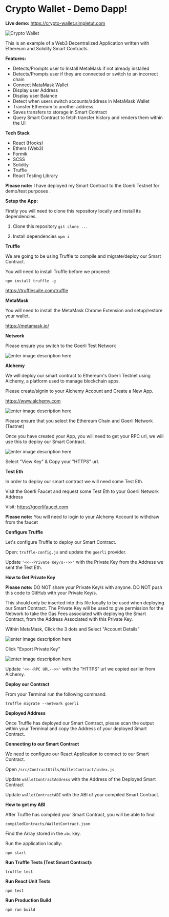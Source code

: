 
# Crypto Wallet - Demo Dapp!

**Live demo:** https://crypto-wallet.simpletut.com

![Crypto Wallet](https://user-images.githubusercontent.com/20645523/182588429-d25c2a71-6c09-4f42-a811-318abbe4c44a.png)

This is an example of a Web3 Decentralized Application written with Ethereum and Solidity Smart Contracts.

**Features:**

 - Detects/Prompts user to Install MetaMask if not already installed
 - Detects/Prompts user if they are connected or switch to an incorrect chain
 - Connect MataMask Wallet
 - Display user Address
 - Display user Balance
 - Detect when users switch accounts/address in MetaMask Wallet
 - Transfer Ethereum to another address
 - Saves transfers to storage in Smart Contract
 - Query Smart Contract to fetch transfer history and renders them within the UI

**Tech Stack**

 - React (Hooks)
 - Ethers (Web3)
 - Formik
 - SCSS
 - Solidity 
 - Truffle
 - React Testing Library

**Please note:** I have deployed my Smart Contract to the Goerli Testnet for demo/test purposes .

**Setup the App:**

Firstly you will need to clone this repository locally and install its dependencies.

1. Clone this repository `git clone ...`

2. Install dependencies `npm i`

**Truffle**

We are going to be using Truffle to compile and migrate/deploy our Smart Contract.

You will need to install Truffle before we proceed:

`npm install truffle -g`

https://trufflesuite.com/truffle

**MetaMask**

You will need to install the MetaMask Chrome Extension and setup/restore your wallet.

https://metamask.io/

**Network**

Please ensure you switch to the Goerli Test Network

![enter image description here](https://user-images.githubusercontent.com/20645523/182619105-cf843ce8-60f1-48a7-a8f3-b56eae042c89.png)

**Alchemy**

We will deploy our smart contract to Ethereum's Goerli Testnet using Alchemy, a platform used to manage blockchain apps.

Please create/signin to your Alchemy Account and Create a New App. 

https://www.alchemy.com

![enter image description here](https://user-images.githubusercontent.com/20645523/182615961-3323ee93-2999-4bb3-938a-c06299cc688f.png)

Please ensure that you select the Ethereum Chain and Goerli Network (Testnet)  

Once you have created your App, you will need to get your RPC url, we will use this to deploy our Smart Contract.

![enter image description here](https://user-images.githubusercontent.com/20645523/182616992-5b310ec5-a472-4b0a-974c-cce889c5d50a.png)

Select "View Key" & Copy your "HTTPS" url.

**Test Eth**

In order to deploy our smart contract we will need some Test Eth.

Visit the Goerli Faucet and request some Test Eth to your Goerli Network Address 

Visit: https://goerlifaucet.com 

**Please note:** You will need to login to your Alchemy Account to withdraw from the faucet

**Configure Truffle**

Let's configure Truffle to deploy our Smart Contract.

Open: `truffle-config.js` and update the `goerli` provider. 

Update `'<<--Private Key/s-->>'` with the Private Key from the Address we sent the Test Eth.

**How to Get Private Key**

**Please note:** DO NOT share your Private Key/s with anyone. DO NOT push this code to GitHub with your Private Key/s.

This should only be inserted into this file locally to be used when deploying our Smart Contract. The Private Key will be used to give permission for the Network to take the Gas Fees associated with deploying the Smart Contract, from the Address Associated with this Private Key.

Within MetaMask, Click the 3 dots and Select "Account Details"

![enter image description here](https://user-images.githubusercontent.com/20645523/182622249-4741cddf-3a39-423e-9b95-01e453e3e777.png)

Click "Export Private Key"

![enter image description here](https://user-images.githubusercontent.com/20645523/182622433-a00a36b8-edc2-4c93-80b3-299dfaeaee2b.png)

Update `'<<--RPC URL-->>'` with the "HTTPS" url we copied earlier from Alchemy.

**Deploy our Contract**

From your Terminal run the following command: 

`truffle migrate --network goerli`

**Deployed Address**

Once Truffle has deployed our Smart Contract, please scan the output within your Terminal and copy the Address of your deployed Smart Contract.

**Connecting to our Smart Contract**

We need to configure our React Application to connect to our Smart Contract.

Open `/src/ContractUtils/WalletContract/index.js`

Update `walletContractAddress` with the Address of the Deployed Smart Contract

Update `walletContractABI` with the ABI of your compiled Smart Contract.

**How to get my ABI**

After Truffle has compiled your Smart Contract, you will be able to find 

`compiledContracts/WalletContract.json`

Find the Array stored in the `abi` key.

Run the application locally:

`npm start`

**Run Truffle Tests (Test Smart Contract):**

`truffle test`

**Run React Unit Tests**

`npm test`

**Run Production Build**

`npm run build`
